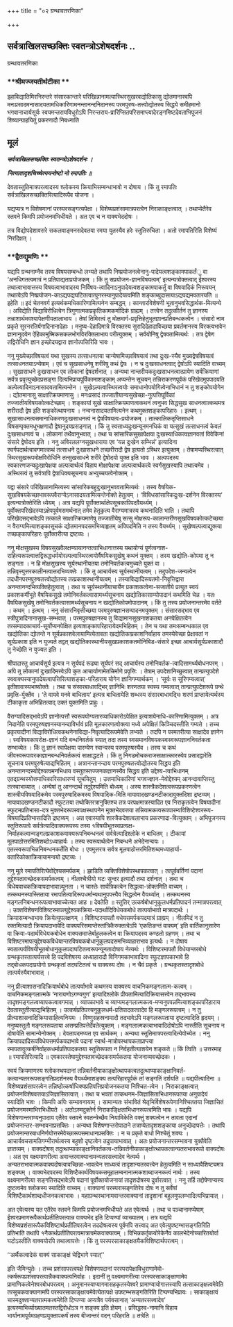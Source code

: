 +++
title = "०२ ग्रन्थावतरणिका"

+++


## सर्वत्राखिलसच्छक्तिः स्वतन्त्रोऽशेषदर्शनः ..

ग्रन्थावतरणिका

### **श्रीमज्जयतीर्थटीका **

इहाविद्यातिमिरनिरन्तरे संसारकान्तारे परिखिन्नानामल्पास्थिरसुखरवद्योतिकासु द्योतमानास्वपि मनःप्रसादमनासादयतामधिकारिणामनन्तानन्दनिदानस्य परमपुरुष-तत्त्वोद्योतस्य सिद्धये समीहमानो भगवानाचार्यसूर्यः स्वयमन्तरायविधुरोऽपि निरन्तराय-प्रारिप्सितपरिसमाप्त्यादेरङ्गमिष्टदेवताभिपूजनं शिष्यान्ग्राहयितुं प्रकरणादौ निबध्नाति

## **मूलं**

***सर्वत्राखिलसच्छक्तिः स्वतन्त्रोऽशेषदर्शनः ।***

***नित्यातादृशचिच्चेत्ययन्तेष्टो नो रमापतिः ॥***

देवतास्तुतिमात्रपरत्वादस्य श्लोकस्य क्रियाभिसम्बन्धाभावो न दोषाय । किं तु रमापतिः सर्वत्राखिलसच्छक्तिरित्यादिरूपैव योजना ।

यद्यप्यत्र न विशेषणानां परस्परसङ्गत्यपेक्षा । विशेष्यप्रशंसामात्रपरत्वेन निराकाङ्क्षत्वात् । तथाप्येतैरेव स्तवने किमपि प्रयोजनमभिधीयते । अत एव च न वाक्यभेददोषः ।

तत्र विद्योपदेशावसरे सकलवाङ्मनसदेवतया रमया युतस्यैव हरेः स्तुतिरुचिता । अतो रमापतिरिति विशेष्यं निरदिक्षत् ।

### **द्वैतद्युमणिः **

यद्यपि ग्रन्थनाम्नैव तस्य विषयसम्बन्धो लभ्यते तथापि निष्प्रयोजनत्वेनानु-पादेयत्वशङ्कामपाकर्तंु वा ‘अनधिगतत्वमात्रं न प्रतिपाद्यताप्रयोजकम् । किं तु सप्रयोजन-ज्ञानविषयत्वम्’ इत्यन्यत्रोक्तत्वाद् ईश्वरस्य तथात्वाभावात्तस्य विषयत्वाभावादस्य निर्विषय-त्वादिनाऽनुपादेयत्वशङ्कामपाकर्तुं वा विषयादिकं निरूपयन् तथात्वेऽपि निष्प्रयोजन-काऽद्यपद्यघटितत्वात्पुनरस्यानुपादेयत्वमिति शङ्काब्युदासायाऽद्यपद्यमवतारयति ॥ इहेति ॥ इदं चेतनवर्ग इत्यर्थकमधिकारिणामित्यनेन सम्बद्धम् । कान्तारविशेषणी भूतानुभवसिद्धार्थक-मित्यन्ये । अविद्येति विद्याविरोधित्वेन त्रिगुणात्मकप्रकृतिकामकर्मादिकं ग्राह्यम् । तत्त्वेन तदुत्कीर्तनं तु ज्ञानस्य तन्नाशार्थमवश्यापेक्षणीयतालाभाय । तेषां तिमिरत्वं तु मोक्षमार्ग-प्रवृत्तिहेतुभूतज्ञानप्रतिबन्धकत्वेन । संसारो नाम प्रकृते सुरनरतिर्यगादिनानादेहाः । मनुष्य-देहादिमात्रे विरक्तस्य सुरादिदेहादाविच्छया प्रवर्तमानस्य विरक्त्यभावेन ज्ञानानुदयेन ऐहिकामुष्मिकसकलभोगविरक्तिलाभाय परीत्युक्तम् । सर्वयोनिषु द्वेषवतामित्यर्थः । तत्र द्वेषेण तद्विरोधिनि ज्ञान इच्छोदयद्वारा ज्ञानोत्पत्तिरिति भावः ।

ननु मुख्येच्छाविषयत्वं यथा सुखस्य तत्साधनतया चान्येषामिच्छाविषयत्वं तथा दुःख-स्यैव मुख्यद्वेषविषयत्वं तत्साधनतयाऽन्येषाम् । एवं च सुखसाधनेषु शरीरेषु कथं द्वेषः । न च दुःखसाधनत्वाद् द्वेषोऽपि स्यादिति वाच्यम् । सुखासाधने दुःखसाधन एव लोकानां द्वेषदर्शनात् । अन्यथा नान्तरीयकदुःखसाधनत्वात्प्रायेण सर्वक्रियाणां सर्वत्र प्रवृत्युच्छेदप्रसङ्गा दित्यभिप्रायपूर्विकामाशङ्काम् अप्यन्तेन सूचयन् तन्निराकरणपूर्वकं परिखेदमुपपादयति अल्पेत्यादिनाऽनासादयतामित्यन्तेन । सुखेऽल्पत्वास्थिरत्वयोः समाधानोपयोगित्वेनाभिधानं न तु शङ्कोपयोगेन । द्योतमानासु साक्षात्क्रियमाणासु । मनःप्रसादं तज्जातीयान्यसुखेच्छा-नुत्पत्तिपूर्विकां तज्जातीयविषयकोत्कटेच्छाम् । शङ्कायां सुखे साक्षात्क्रियमाणत्वकथनं त्वनुभव सिद्धसुख साधनत्वात्कथमत्र शरीरादौ द्वेष इति शङ्कोत्थापनाय । नन्वनासादयतामित्यनेन कथमुक्तशङ्कापरिहारः । इत्थम् । सुखासाधनत्वसमानाधिकरणदुःखसाधनत्वं न द्वेषविषयत्व-प्रयोजकम् । तात्कालिकतृप्तिसाधने विषसम्पृक्तमधुभक्षणादौ द्वेषानुदयप्रसङ्गात् । किं तु स्वसाध्यदुःखन्यूनमनधिकं वा यत्सुखं तत्साधनत्वं केवलं दुःखसाधनत्वं च । लोकानां तथैवानुभवात् । तथा च सांसारिकसुखापेक्षया दुःखस्याधिकत्वज्ञानवतां विवेकिनां संसारे द्वेषोदय इति । ननु अविरललग्नसुखधाराया एव ‘यन्न दुःखेन सम्भिन्नं’ इत्यादिना स्वर्गपदार्थत्वावगमात्कथं तत्साधने दुःखासाधने तच्छरीरादौ द्वेष इत्यतो ऽस्थिर इत्युक्तम् । तेषामप्यस्थिरत्वात् स्थिरसुखरूपमोक्षविरोधिनि तत्सुखसाधने शरीरे द्वेषोदयो युक्त इति भावः । अल्पपदस्य स्वकारणजन्यदुःखापेक्षया अल्पत्वार्थत्वं विहाय मोक्षापेक्षया अल्पत्वार्थकत्वे स्वर्गसुखस्यापि तथात्वमेव । अस्थिरत्वं तु सर्वत्रापि द्वेषाधिक्यसूचनाय अभ्युच्चयत्वेनोक्तम् ।

यद्वा संसारे परिखिन्नानामित्यस्य सांसारिकबहुदुःखानुभववतामित्यर्थः । तस्य वैषयिक-सुखविषयकेच्छाभावरूपवैराग्येऽनासादयतामित्यन्तेनोक्ते हेतुत्वम् । ‘विविधसांसारिकदुःख-दर्शनेन विरक्तस्य’ इत्यन्यत्रोक्तेरिति ध्येयम् । अत्र यद्यपि पूर्वोक्तार्थाक्षेपसूचकापिपदवैयर्थ्यम् । पूर्वोक्तपरिखेदस्याऽक्षेपपूर्वमसमर्थनात् तमेव हेतूकृत्य वैराग्यमात्रस्य कथनादिति भाति । तथापि परिखेदसद्भावेऽपि तत्काले साक्षात्क्रियमाणेषु तज्जातीयेषु सत्सु मोक्षरूप-कालान्तरीणसुखविषयकोत्कटेच्छया न वैराग्यमित्याशङ्कासूचकं द्योतमानपदसमभिव्याहृतम् अपिपदमिति न तस्य वैयर्थ्यम् । सुखेष्वल्पत्वाद्युक्त्या तच्छङ्कापरिहारः पूर्वोक्तरीत्या द्रष्टव्यः ।

ननु मोक्षसुखस्य विषयसुखवैलक्षण्यायानन्तत्वाभिधानात्तस्य यथायोग्यं पूर्णत्वनाश-राहित्यरूपत्वात्तद्विरूद्धधर्मयोरल्पत्वास्थिरत्वयोर्वैषयिकसुखेषु कथनं युक्तम् । तस्य खद्योति-कोपमा तु न सङ्गता । न हि मोक्षसुखस्य सूर्यस्थानीयतया तमोनिवर्तकत्वमुच्यते युक्तं वा । तन्निवृत्त्युत्तरकालीनत्वात्तदभिव्यक्तेः । किं तु आचार्यस्य सूर्यस्थानीयत्वम् । तदुपदेश-जन्यत्वेन तदधीनपरमपुरुषतत्त्वोद्योतस्य तत्प्रकाशस्थानीयत्वम् । तस्याविद्यादिरूपतमो-निवृत्तिद्वारा अनन्तानन्दभिव्यक्तिहेतुत्वात् । तथा च सूर्यस्थानीयाचार्येण प्रकाशकत्वेना-सजातीये प्रत्युत स्वयं प्रकाशकर्मीभूते वैषयिकसुखे तमोनिवर्तकत्वासामर्थ्यसूचनाय खद्योतिकासाम्योपादानं कथमिति चेन्न । यतः वैषयिकसुखेषु तमोनिवर्तकत्वासामर्थ्यसूचनाय न खद्योतिकोपमोपादानम् । किं तु तस्य प्रयोजनान्तरमेव वर्तते । कथम् । इत्थम् । ननु संसारनिवृत्तीच्छया परमपुरुषज्ञानसम्पादनमयुक्तम् । संसारसद्भाव एव स्त्रीपुत्रादिनानासुख-सम्भवात् । परमपुरुषज्ञानस्य तु विद्यामानसुखनाशकतया अनपेक्षितत्वेन तत्सम्पादकाचार्य-सूर्योप्यनपेक्षित इत्याशङ्कापरिहारायेदमभिहितम् । तेन च यथा तमःसम्बन्धकाल एव खद्योतिका द्योतन्ते न सूर्यप्रकाशवेलायामित्येतावता खद्योतिकाप्रकाशनिर्वाहाय तमस्येवेच्छा प्रेक्षावतां न सूर्यप्रकाश इति न युज्यते तद्वत् खद्योतिकास्थानीयसुखप्रकाशकतमोनिबिड-संसारे इच्छा आचार्यसूर्यप्रकाशादौ तु नेच्छेति न युज्यत इति ।

श्रीपादास्तु आचार्यसूर्य इत्यत्र न सूर्यपदं रूढ्या सूर्यपरं सद् आचार्यस्य तमोनिवर्तक-त्वादिसामर्थ्यबोधनपरम् । अपि तु लोकानां दुःखादिमत्त्वेऽपि कुत आचार्याणामेतन्निर्माणे प्रवृत्तिः । तेषाम् उपदेशानिच्छुत्वात् तान्प्रत्युपदेशे स्ववाक्यस्यानुपादेयत्वापत्तिरित्याशङ्का-परिहाराय योगेन ज्ञानिगम्यार्थकम् । ‘सूर्यः स सूरिगम्यत्वात्’ इतीशावास्यभाष्योक्तेः । तथा च संसारबाधावद्भिर् ज्ञानिभिः शरणतया स्वस्य गम्यत्वात् तान्प्रत्युपदेशरूपे ग्रन्थे प्रवृत्ति-र्युक्तैव । ‘ते वायवे मनवे बाधिताय’ इत्यत्र बाधितायेति शब्धस्य संसारबाधावद्भिः शरणं प्राप्तायेत्यर्थस्य टीकाकृता अभिहितत्वाद् उक्तं युक्तमिति प्राहुः ।

वैराग्यादिसद्भावेऽपि ज्ञानोत्पत्तौ स्वरूपयोग्यतारव्याधिकारोऽपेक्षित इत्याशयेनाधि-कारिणामित्युक्तम् । अत्र निदानेति परमपुरुषज्ञानस्यानन्दाविर्भावं प्रति मूलकारणत्वोक्त्या मध्ये अपेक्षितं किञ्चिदस्तीति गम्यते । तच्च प्रकृत्यादीनां विद्याविरोधित्वकथनेनाविद्या-निवृत्यादिरूपमेवेति लभ्यते । तदपि न परमतरीत्या साक्षादेव ज्ञानेन । स्वविषयकापरोक्ष-ज्ञानं यदि बन्धनिवर्तकं स्यात् तदा तस्य स्वसमानविषयकस्वस्वरूपज्ञाननिवर्तकता सम्भाव्येत । किं तु ज्ञानं स्वापेक्षया पारम्येण स्वान्यस्य परमपुरुषस्यैव । तस्य च कथं जीवस्वरूपावरकाज्ञानबन्धनिवर्तकत्वं साक्षाद्धटते । किं तु निगडमोचकराजसाक्षात्कारस्येव प्रसादद्वारेति सूचनाय परमपुरुषेत्याद्यभिहितम् । अत्रानन्तानन्दाय परमपुरुषतत्त्वोद्योतस्य सिद्धय इति अनन्तानन्दस्योद्देश्यत्वमनभिधाय वस्तुतस्तज्जनकज्ञानस्यैव सिद्धय इति उद्देश्य-त्वाभिधानम् एतद्ग्रन्थस्योत्तमाधिकारिसाधारण्यं सूचयितुम् । उत्तमाधिकारिणां भगवज्ज्ञान-मेवोद्देश्यम् आनन्दावाप्तिस्तु तत्स्वाभाव्यात् । अन्येषां तु आनन्दार्थं तदुद्देश्यमिति बोध्यम् । अस्य शास्त्रैकदेशत्वरूपप्रकरणत्वेन शास्त्रीयविषयादिकमेव परमपुरुषादिकमस्य विषयादिक-मिति मायावादखण्डनटीकादावुक्तदिशा द्रष्टव्यम् । मायावादखण्डनटीकादौ स्फुटतया तथोक्तिरत्रानुक्तिश्च तत्र परपक्षमात्रस्यादित एव निराकृतत्वेन विषयादीनां स्फुटमप्रतिभासा-दत्र मुक्तभेदरूपस्वपक्षस्थापनेन मुक्तभेदवत्तया तन्नियामकत्वरूपपारम्यविशिष्टेश्वररूप-विषयादिप्रतिभासादिति द्रष्टव्यम् । अत एवास्यापि शास्त्रैकदेशत्वलाभाय प्रकरणादा-वित्युक्तम् । अभिपूजनस्य स्तुतिरूपत्वे सर्वत्रेत्यादिवाक्यरूपस्य तस्य १विषयीभूतस्वप्रत्यक्ष-निर्वाहकत्वान्मङ्गलप्रकाशकवाक्यरूपनिबन्धनत्वं सर्वत्रेत्यादिश्लोके न बाधितम् । टीकायां मूलपाठोत्तरमितिशब्दोऽध्याहार्यः । तस्य स्वरूपार्थत्वेन निबन्धने अभेदेनान्वयः । एतत्स्वरूपाभिन्ननिबन्धनकर्तेति बोधः । एवमुत्तरत्र सर्वत्र मूलपाठोत्तरमितिशब्दमध्याहार्या-वतारिकोक्तक्रियायामन्वयो द्रष्टव्यः ।

ननु मूले रमापतिरित्येवोद्देश्यसमर्पकम् । झाडिति व्यक्तिविशेषोपस्थापकत्वात् । तत्पूर्ववर्तिनां पदानां तूद्देश्यतावच्छेदकसमर्पकत्वम् । नीलश्चैत्रीयो घटः सुन्दर इत्यादौ तथा दर्शनात् । तथा च विधेयवाचकक्रियापदाभावान्न्यूनता । न चास्तेः सार्वत्रिकत्वेन सिद्धत्वा-न्नोक्तमिति वाच्यम् । तत्कथनस्यास्तिताया रमापतित्वादिरूपधर्मान्यथानुपपत्त्यैव सिद्धत्वेन वैयर्थ्यात् । तत्कथनस्य मङ्गलनिबन्धनरूपत्वाभावाच्चेत्यत आह ॥ देवतेति ॥ स्तुतिर् उत्कर्षबोधानुकूलधर्मप्रतिपादनं तन्मात्रपरत्वात् । उक्तविशेषणविशिष्टरमापत्युद्देश्यकक्रिया-पदार्थादिविधेयकबोधे तात्पर्याभावो मात्रपदार्थः । क्रियासम्बन्धाभावः क्रियेत्युपलक्षणम् । विशिष्टरमापतौ वधेयसमर्पकपदमात्रं ग्राह्यम् । नीलमिदं न तु रक्तमित्यादौ क्रियापदाभावेदि वाक्यपरिसमाप्तेस्तांत्रिकैरुक्तत्वेऽपि ‘एकतिङन्तं वाक्यम्’ इति वार्तिकानुसारेण वा क्रिया-पदार्थविधेयकबोधेन वाक्यसमाप्तेर्बाहुलकत्वेन वा क्रियापदस्य कण्ठतो ग्रहणम् । तथा च विशिष्टरमापत्युद्देश्यकविधेयान्तरविषयकबोधानुकूलपदसमभिव्याहाराभाव इत्यर्थः । न दोषाय स्वतात्पर्यविषयीभूतबोधानुकूलपदाघटितत्वरूपन्यूनतादोषाय नेत्यर्थः । विशिष्टरमापतौ विधेयान्तरबोधे ग्रन्थकृतस्तात्पर्यसत्त्वे हि पदविशेषस्य अध्याहारादौ विनिगमकाभावादिना स्फुटज्ञापकाभावे हि तद्बोधकपदाप्रयोगो ग्रन्थकृतां तदघटितत्वं च वाक्यस्य दोषः । न चैवं प्रकृते । ग्रन्थकृतस्तादृशबोधे तात्पर्यस्यैवाभावात् ।

ननु प्रीत्याशासनादिक्रियार्थबोधे तात्पर्याभावे कथमस्य वाक्यस्य वाचनिकमङ्गलात्म-कत्वम् । वाचनिकमङ्गलात्मके ‘नारायणोऽगण्यगुण’ इत्यादिश्लोके प्रीयतामित्यादिक्रियासत्त्वेन तद्भावस्य तादृशमङ्गलत्वव्यापकत्वावगमात् । व्यापकाभावे च व्याप्यमङ्गलात्मकत्व-मप्यनुपपन्नमित्याशङ्कापरिहाराय देवतास्तुतीत्याद्यभिहितम् । उत्कर्षप्रतिपत्त्यनुकूलधर्म-प्रतिपादकत्वादेव हि मङ्गलरूपत्वम् । न तु प्रीत्याशासनादिक्रियासाहित्यनियमः । विष्णुसहस्रनामादौ तदभावेऽपि मङ्गलरूपताया दृष्टत्वादिति हृदयम् । मनुष्यस्तुतौ मङ्गलरूपताया असम्प्रतिपत्तेर्देवतेत्युक्तम् । मङ्गलात्मकत्वाभावादिदोषोऽपि नास्तीति सूचनाय न दोषायेति सामान्येनोक्तम् । देवतापदमप्यत एव सार्थकम् । अन्यथा स्तुतिमात्रपरत्वादित्येवोच्येत । ननु क्रियापदादिरूपविधेयसमर्पकपदाभावे पदानां स्वार्थ-मात्रोपस्थापकताप्राप्त्या रमापतावुत्कर्षनिर्वाहकधर्माप्रतिपादकतया स्तुतिरूपता न निर्वहतीत्याशयेन शङ्कते ॥ किं त्विति ॥ उत्तरमाह ॥ रमापतिरित्यादि ॥ एवकारस्तेषामुद्देश्यतावच्छेदकसमर्पकतया योजनाव्यवच्छेदकः ।

स्वयं क्रियमाणस्य श्लोकस्थपदानां तन्निवर्तनीयाकाङ्क्षोत्थापकत्वतदुत्थाप्याकाङ्क्षानिवर्त-कत्वान्यतररूपसङ्गतिप्रदर्शनस्य वैयर्थ्यमाशङ्क्य तत्परिहारपूर्वकं तां सङ्गतिं दर्शयति ॥ यद्यपीत्यादिना ॥ विशेष्यप्रशंसापरत्वेन तन्निष्ठोत्कर्षाधिक्यप्रतिपत्तिप्रयोजनकतया निश्चित-त्वेन । निराकाङ्क्षत्वात् प्रयोजनविशेषवत्तयाऽजिज्ञासितत्वात् । तथा च भवतां तत्कथनम-जिज्ञासिताभिधानरूपतया अनुपादेयं स्यादिति भावः । किमपि अपिः सम्भावनायाम् । सामान्यतः संभावितं श्रेतृभिर्विशेषरूपेणानिश्चिततया जिज्ञासितं प्रयोजनमस्माभिरभिधीयते । अतोऽस्मदुक्तेर्न निराकाङ्क्षिताभिधानरूपत्वमिति भावः । यद्यपि विशेषणान्तराण्यनुपादाय एतैरेव स्तवने स्वतन्त्रेच्छैव नियामिकेति वक्तुं शक्यत्वेन न तावता एदानां प्रयोजनान्तर-सम्भावनाप्रसक्तिः । अन्यथा विशेषणान्तरोपादाने तत्राप्येतादृशशङ्काया अनुच्छेदापत्तेः । तथापि प्रयोजनान्तरबाधनिर्णयोत्तरमेवेच्छारूपसमाधानप्रसक्तिः । न च प्रकृते बाधो निश्चेतुं शक्यः । आचार्यवचसामतिगम्भीरार्थत्वस्य बहुशो दृष्टत्वेन तदुपायाभावात् । अतः प्रयोजनान्तरसम्भावना युक्तैवेति ज्ञातव्यम् । वाक्यदोषस् तदुत्थाप्याकाङ्क्षानिवर्तकत्व-तन्निवर्तनीयाकाङ्क्षोत्थापकत्वान्यतराभावरूपो वाक्यदोषः । अत एव वक्ष्यमाणरीत्या अवान्तरवाक्यानामन्यतरसत्त्वादेव नेत्यर्थः । अन्यतराभावात्मकवाक्यदोषत्वावच्छिन्ना-भावत्वेन साध्यत्वं तादृशान्यतरवत्त्वेन हेतुत्वमिति न साध्यावैशिष्ट्यमत्र शङ्क्यम् । वाक्यभेदपदस्य विशिष्टैकार्थविषयकसमूहालम्बनानात्मकशाब्दाजनकत्वं नार्थः । तस्य वक्ष्यमाणरीत्या सङ्गतिसद्भावेऽपि पदानां पूर्वोक्तयोजनायां तादृशदोषस्य दुर्वारत्वात् । ननु तर्हि तद्दोषेणाप्यस्य दुष्टत्वमेव श्लोकस्य स्यादिति वाच्यम् । वाक्यानां परस्परासङ्गतिरेव दोषः न तु सर्वेषां विशिष्टैकार्थशाब्दधीजनकत्वाभावः । महाग्रन्थस्थानामवान्तरवाक्यानां तादृशानां बहुलमुपलम्भादित्यभिप्रायात् ।

अत एवेत्यस्य यत एतैरेव स्तवने किमपि प्रयोजनमभिधीयते अत एवेत्यर्थः । तथा च पञ्चानामप्येषाम् ईश्वरप्रमाणरूपैकार्थप्रतीतिपरत्वान्न वाक्यभेद इति टिप्पण्यां व्याख्यातम् । तत्र यद्यपि विशेष्यप्रशंसारूपैकविशिष्टार्थप्रतीतिपरत्वेन तददोषत्वस्य पूर्वमपि सत्त्वाद् अत एवेत्युपष्टम्भासङ्गतिरिति प्रतिभाति तथापि १नैकार्थप्रतीतिपरत्वमात्रत्वमेकवाक्यत्वम् । विभिन्नकर्तृकयोरेकेनैव कालभेदेनोच्चारितयोर्वा घटोऽस्तीति वाक्ययोरपि तथात्वापत्तेः । किं तु परस्परसाकाङ्क्षतयैकविशिष्टार्थपरत्वम् ।

‘‘अर्थैकत्वादेकं वाक्यं साकाङ्क्षं चेद्विभागे स्यात्’’

इति जैमिन्युतेः । तच्च प्रशंसापरत्वपक्षे विशेषणपदानां परस्परापेक्षाविधुराणामेवो-त्कर्षरूपप्रशंसापरत्वान्नैकवाक्यत्वनिर्वाहः । इदानीं तु वक्ष्यमाणरीत्या परस्परसाकाङ्क्षाणामेव प्रामाणिकत्वेनेश्वरबोधपरत्वम् । अनुमानस्याप्यागमासहकृतस्येश्वरे प्रामाण्यायोगात्तस्यापि तत्साकाङ्क्षत्वमेवेति तत्सूचकवाक्यानामपि परस्परसाकाङ्क्षत्वमेवेत्येतत्पक्षे उपष्टम्भसङ्गतिरिति टिप्पण्यभिप्रायः । साकाङ्क्षत्वं चास्मदुक्तान्यतरात्मकत्वमेवेति टिप्पण्या अप्यत्रैव पर्यवसानात् ‘अन्यतरसत्त्वादेव’ इत्यस्माभिर्व्याख्यातमतस्तद्विरोधोऽत्र न शङ्क्य इति ज्ञेयम् । प्रसिद्धस्व-नामानि विहाय भार्यानामपूर्वमग्रहणप्रयुक्तापकर्षं तस्य बीजान्तरं वदन् परिहरति ॥ तत्रेति ॥

